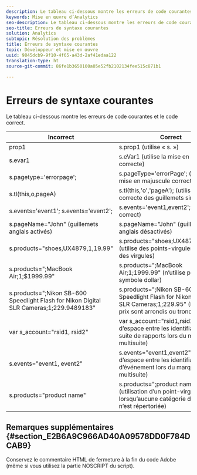 ```yaml
---
description: Le tableau ci-dessous montre les erreurs de code courantes et le code correct.
keywords: Mise en œuvre d’Analytics
seo-description: Le tableau ci-dessous montre les erreurs de code courantes et le code correct.
seo-title: Erreurs de syntaxe courantes
solution: Analytics
subtopic: Résolution des problèmes
title: Erreurs de syntaxe courantes
topic: Développeur et mise en œuvre
uuid: 9845dcb9-9f10-4f65-a43d-2af41edaa122
translation-type: ht
source-git-commit: 86fe1b3650100a05e52fb2102134fee515c871b1

---
```



# Erreurs de syntaxe courantes

Le tableau ci-dessous montre les erreurs de code courantes et le code correct.

| Incorrect | Correct |
|---|---|
| prop1 | s.prop1 (utilise « s. ») |
| s.evar1 | s.eVar1 (utilise la mise en majuscule correcte) |
| s.pagetype='errorpage'; | s.pageType='errorPage'; (utilise la mise en majuscule correcte) |
| s.tl(this,o,pageA) | s.tl(this,'o','pageA'); (utilisation correcte des guillemets simples) |
| s.events='event1'; s.events='event2'; | s.events='event1,event2'; (format correct) |
| s.pageName="John" (guillemets anglais activés) | s.pageName="John" (guillemets anglais désactivés) |
| s.products="shoes,UX4879,1,19.99" | s.products="shoes;UX4879;1;19.99" (utilise des points-virgules, et non des virgules) |
| s.products=";MacBook Air;1;$1999.99" | s.products=";MacBook Air;1;1999.99" (n’utilise pas le symbole dollar) |
| s.products=";Nikon SB-600 Speedlight Flash for Nikon Digital SLR Cameras;1;229.9489183" | s.products=";Nikon SB-600 Speedlight Flash for Nikon Digital SLR Cameras;1;229.95" (les longs prix sont arrondis ou tronqués) |
| var s_account="rsid1, rsid2" | var s_account="rsid1,rsid2" (pas d’espace entre les identifiants de suite de rapports lors du marquage multisuite) |
| s.events="event1, event2" | s.events="event1,event2" (pas d’espace entre les identifiants d’événement lors du marquage multisuite) |
| s.products="product name" | s.products=";product name" (utilisation d’un point-virgule lorsqu’aucune catégorie de produit n’est répertoriée) |

## Remarques supplémentaires {#section_E2B6A9C966AD40A09578DD0F784DCAB9}

Conservez le commentaire HTML de fermeture à la fin du code Adobe (même si vous utilisez la partie NOSCRIPT du script).
